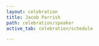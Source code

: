 ```yaml
---
layout: celebration
title: Jacob Parrish
path: celebration/speaker
active_tab: celebration/schedule

---
```

